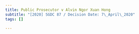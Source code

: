 ```yaml
---
title: Public Prosecutor v Alvin Ngor Xuan Hong
subtitle: "[2020] SGDC 87 / Decision Date: 7\_April\_2020"
tags: []

---
```

